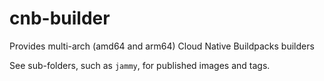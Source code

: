 # cnb-builder

Provides multi-arch (amd64 and arm64) Cloud Native Buildpacks builders

See sub-folders, such as `jammy`, for published images and tags.
